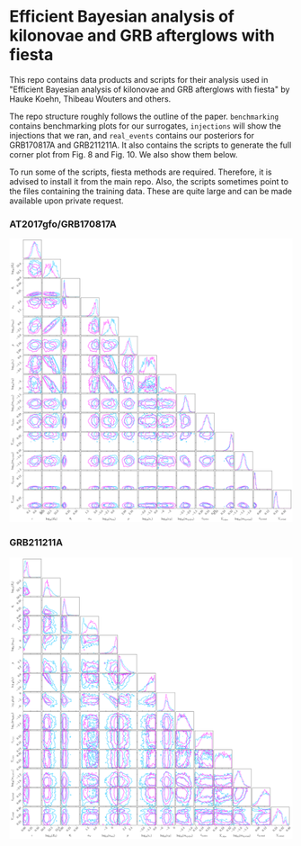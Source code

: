 # Efficient Bayesian analysis of kilonovae and GRB afterglows with fiesta

This repo contains data products and scripts for their analysis used in "Efficient Bayesian analysis of kilonovae and GRB afterglows with fiesta" by Hauke Koehn, Thibeau Wouters and others.

The repo structure roughly follows the outline of the paper. ``benchmarking`` contains benchmarking plots for our surrogates, ``injections`` will show the injections that we ran, and ``real_events`` contains our posteriors for GRB170817A and GRB211211A. It also contains the scripts to generate the full corner plot from Fig. 8 and Fig. 10.
We also show them below.

To run some of the scripts, fiesta methods are required. Therefore, it is advised to install it from the main repo. Also, the scripts sometimes point to the files containing the training data. These are quite large and can be made available upon private request.

### AT2017gfo/GRB170817A
![Figure](./real_events/KN+GRB/AT2017gfo+GRB170817_reduced/full_posterior_GRB170817A.png)

### GRB211211A 
![Figure](./real_events/KN+GRB/GRB211211A/full_posterior_GRB211211A.png)
